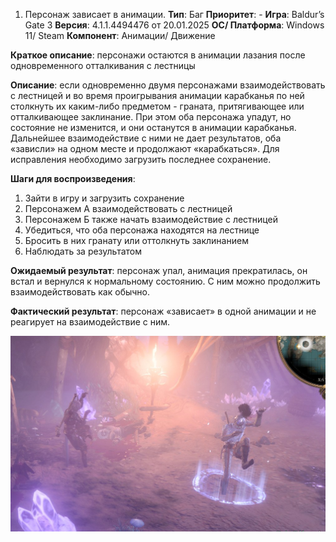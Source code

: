 1. Персонаж зависает в анимации.
**Тип**: Баг
**Приоритет**: -
**Игра**: Baldur’s Gate 3
**Версия**: 4.1.1.4494476 от 20.01.2025
**OC/ Платформа**: Windows 11/ Steam
**Компонент**: Анимации/ Движение

**Краткое описание**: персонажи остаются в анимации лазания после одновременного отталкивания с лестницы 

**Описание**: если одновременно двумя персонажами взаимодействовать с лестницей и во время проигрывания анимации карабканья по ней столкнуть их каким-либо предметом - граната, притягивающее или отталкивающее заклинание. При этом оба персонажа упадут, но состояние не изменится, и они останутся в анимации карабканья. Дальнейшее взаимодействие с ними не дает результатов, оба «зависли» на одном месте и продолжают «карабкаться». Для исправления необходимо загрузить последнее сохранение.

**Шаги для воспроизведения**:
1. Зайти в игру и загрузить сохранение
2. Персонажем А взаимодействовать с лестницей
3. Персонажем Б также начать взаимодействие с лестницей 
4. Убедиться, что оба персонажа находятся на лестнице 
5. Бросить в них гранату или оттолкнуть заклинанием
6. Наблюдать за результатом

**Ожидаемый результат**: персонаж упал, анимация прекратилась, он встал и вернулся к нормальному состоянию. С ним можно продолжить взаимодействовать как обычно. 

**Фактический результат**: персонаж «зависает» в одной анимации и не реагирует на взаимодействие с ним.

![Изображение к багу](./screenshots/bug1.png)
